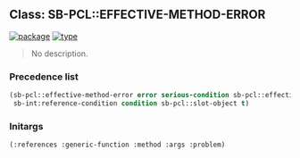 ## Class: SB-PCL::EFFECTIVE-METHOD-ERROR
[![package](https://img.shields.io/badge/Package-SB--PCL-5f9ea0.svg?style=social&colorA=999999)](../) [![type](https://img.shields.io/badge/Type-Class-5f9ea0.svg?style=social&colorA=999999)](../#class) 

> No description.

### Precedence list
```cl
(sb-pcl::effective-method-error error serious-condition sb-pcl::effective-method-condition
 sb-int:reference-condition condition sb-pcl::slot-object t)
```
### Initargs
```cl
(:references :generic-function :method :args :problem)
```
